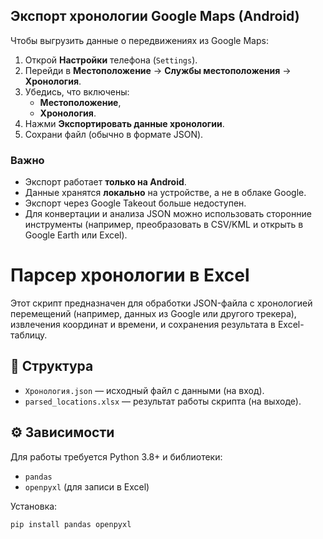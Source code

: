 ## Экспорт хронологии Google Maps (Android)

Чтобы выгрузить данные о передвижениях из Google Maps:

1. Открой **Настройки** телефона (`Settings`).
2. Перейди в **Местоположение** → **Службы местоположения** → **Хронология**.
3. Убедись, что включены:
   - **Местоположение**,
   - **Хронология**.
4. Нажми **Экспортировать данные хронологии**.
5. Сохрани файл (обычно в формате JSON).

### Важно
- Экспорт работает **только на Android**.
- Данные хранятся **локально** на устройстве, а не в облаке Google.
- Экспорт через Google Takeout больше недоступен.
- Для конвертации и анализа JSON можно использовать сторонние инструменты (например, преобразовать в CSV/KML и открыть в Google Earth или Excel).


# Парсер хронологии в Excel

Этот скрипт предназначен для обработки JSON-файла с хронологией перемещений (например, данных из Google или другого трекера), извлечения координат и времени, и сохранения результата в Excel-таблицу.

## 📂 Структура
- `Хронология.json` — исходный файл с данными (на вход).
- `parsed_locations.xlsx` — результат работы скрипта (на выходе).

## ⚙️ Зависимости
Для работы требуется Python 3.8+ и библиотеки:
- `pandas`
- `openpyxl` (для записи в Excel)

Установка:
```bash
pip install pandas openpyxl
